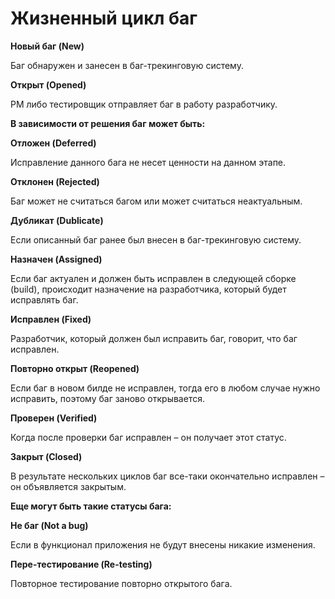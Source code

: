 Жизненный цикл баг
=======

**Новый баг (New)** 

Баг обнаружен и занесен в баг-трекинговую систему.

**Открыт (Opened)**

PM либо тестировщик отправляет баг в работу разработчику.

**В зависимости от решения баг может быть:**

**Отложен (Deferred)**

Исправление данного бага не несет ценности на данном этапе. 

**Отклонен (Rejected)**

Баг может не считаться багом или может считаться неактуальным.

**Дубликат (Dublicate)**

Если описанный баг ранее был внесен в баг-трекинговую систему.

**Назначен (Assigned)**

Если баг актуален и должен быть исправлен в следующей сборке (build), происходит назначение на разработчика, который будет исправлять баг.

**Исправлен (Fixed)**

Разработчик, который должен был исправить баг, говорит, что баг исправлен. 

**Повторно открыт (Reopened)**

Если баг в новом билде не исправлен, тогда его в любом случае нужно исправить, поэтому баг заново открывается.

**Проверен (Verified)**

Когда после проверки баг исправлен – он получает этот статус.

**Закрыт (Closed)**

В результате нескольких циклов баг все-таки окончательно исправлен – он объявляется закрытым. 

**Еще могут быть такие статусы бага:**

**Не баг (Not a bug)**

Если в функционал приложения не будут внесены никакие изменения.  

**Пере-тестирование (Re-testing)**

Повторное тестирование повторно открытого бага.

